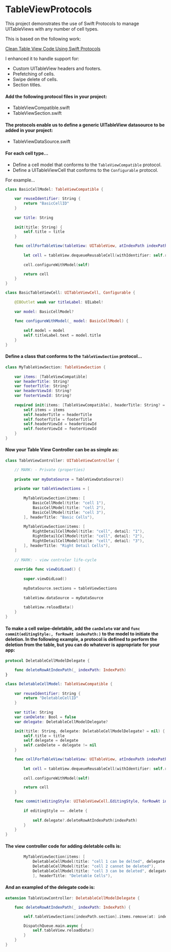 # TableViewProtocols
This project demonstrates the use of Swift Protocols to manage UITableViews with any number of cell types.

This is based on the following work:

[Clean Table View Code Using Swift Protocols](https://blog.jayway.com/2016/11/15/clean-table-view-code-using-swift-protocols/)

I enhanced it to handle support for:
* Custom UITableView headers and footers.
* Prefetching of cells.
* Swipe delete of cells.
* Section titles.

#### Add the following protocol files in your project:
* TableViewCompatible.swift
* TableViewSection.swift

#### The protocols enable us to define a generic UITableView datasource to be added in your project:
* TableViewDataSource.swift

#### For each cell type...
* Define a cell model that conforms to the `TableViewCompatible` protocol.
* Define a UITableViewCell that conforms to the `Configurable` protocol.

For example...

```swift
class BasicCellModel: TableViewCompatible {
	
	var reuseIdentifier: String {
		return "BasicCellID"
	}
	
	var title: String
	
	init(title: String) {
		self.title = title
	}

	func cellForTableView(tableView: UITableView, atIndexPath indexPath: IndexPath) -> UITableViewCell {
		
		let cell = tableView.dequeueReusableCell(withIdentifier: self.reuseIdentifier, for: indexPath) as! BasicTableViewCell
		
		cell.configureWithModel(self)

		return cell
	}
}

class BasicTableViewCell: UITableViewCell, Configurable {
	
	@IBOutlet weak var titleLabel: UILabel!
	
	var model: BasicCellModel?
	
	func configureWithModel(_ model: BasicCellModel) {
		
		self.model = model
		self.titleLabel.text = model.title
	}
}
```

#### Define a class that conforms to the `TableViewSection` protocol...
```swift
class MyTableViewSection: TableViewSection {
	
	var items: [TableViewCompatible]
	var headerTitle: String?
	var footerTitle: String?
	var headerViewId: String?
	var footerViewId: String?
	
	required init(items: [TableViewCompatible], headerTitle: String? = nil, footerTitle: String? = nil, headerViewId: String? = nil, footerViewId: String? = nil) {
		self.items = items
		self.headerTitle = headerTitle
		self.footerTitle = footerTitle
		self.headerViewId = headerViewId
		self.footerViewId = footerViewId
	}
}
```

#### Now your Table View Controller can be as simple as:
```swift
class TableViewController: UITableViewController {

	// MARK: - Private (properties)
	
	private var myDataSource = TableViewDataSource()
	
	private var tableViewSections = [
		
		MyTableViewSection(items: [
			BasicCellModel(title: "cell 1"),
			BasicCellModel(title: "cell 2"),
			BasicCellModel(title: "cell 3"),
		], headerTitle: "Basic Cells"),
		
		MyTableViewSection(items: [
			RightDetailCellModel(title: "cell", detail: "1"),
			RightDetailCellModel(title: "cell", detail: "2"),
			RightDetailCellModel(title: "cell", detail: "3"),
		], headerTitle: "Right Detail Cells"),
	]
	
	// MARK: - view controler life-cycle
	
	override func viewDidLoad() {
		
		super.viewDidLoad()
		
		myDataSource.sections = tableViewSections
		
		tableView.dataSource = myDataSource
		
		tableView.reloadData()
	}
}
```
#### To make a cell swipe-deletable, add the `canDelete` var and `func commit(editingStyle:, forRowAt indexPath:)` to the model to initiate the deletion. In the following example, a protocol is defined to perform the deletion from the table, but you can do whatever is appropriate for your app:

```swift
protocol DeletableCellModelDelegate {

	func deleteRowAtIndexPath(_ indexPath: IndexPath)
}

class DeletableCellModel: TableViewCompatible {
	
	var reuseIdentifier: String {
		return "DeletableCellID"
	}
	
	var title: String
	var canDelete: Bool = false
	var delegate: DeletableCellModelDelegate?

	init(title: String, delegate: DeletableCellModelDelegate? = nil) {
		self.title = title
		self.delegate = delegate
		self.canDelete = delegate != nil
	}

	func cellForTableView(tableView: UITableView, atIndexPath indexPath: IndexPath) -> UITableViewCell {
		
		let cell = tableView.dequeueReusableCell(withIdentifier: self.reuseIdentifier, for: indexPath) as! DeletableTableViewCell
		
		cell.configureWithModel(self)

		return cell
	}

	func commit(editingStyle: UITableViewCell.EditingStyle, forRowAt indexPath: IndexPath) {
		
		if editingStyle == .delete {
			
			self.delegate?.deleteRowAtIndexPath(indexPath)
		}
	}
}
```
#### The view controller code for adding deletable cells is:

```swift
		MyTableViewSection(items: [
			DeletableCellModel(title: "cell 1 can be delted", delegate: self),
			DeletableCellModel(title: "cell 2 cannot be deleted"),
			DeletableCellModel(title: "cell 3 can be deleted", delegate: self),
			], headerTitle: "Deletable Cells"),
```

#### And an exampled of the delegate code is:

```swift
extension TableViewController: DeletableCellModelDelegate {

	func deleteRowAtIndexPath(_ indexPath: IndexPath) {

		self.tableViewSections[indexPath.section].items.remove(at: indexPath.row)

		DispatchQueue.main.async {
			self.tableView.reloadData()
		}
	}
}
```
